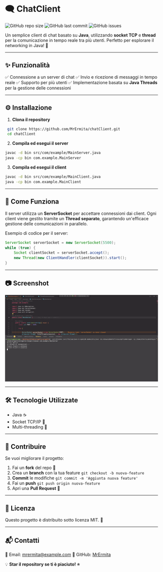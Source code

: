 # 🗨️ ChatClient

![GitHub repo size](https://img.shields.io/github/repo-size/MrErmita/chatClient?style=for-the-badge)
![GitHub last commit](https://img.shields.io/github/last-commit/MrErmita/chatClient?style=for-the-badge)
![GitHub issues](https://img.shields.io/github/issues/MrErmita/chatClient?style=for-the-badge)

Un semplice client di chat basato su **Java**, utilizzando **socket TCP** e **thread** per la comunicazione in tempo reale tra più utenti. Perfetto per esplorare il networking in Java! 🚀

---

## ✨ Funzionalità
✅ Connessione a un server di chat
✅ Invio e ricezione di messaggi in tempo reale
✅ Supporto per più utenti
✅ Implementazione basata su **Java Threads** per la gestione delle connessioni

---

## ⚙️ Installazione

1. **Clona il repository**
```bash
 git clone https://github.com/MrErmita/chatClient.git
 cd chatClient
```
2. **Compila ed esegui il server**
```bash
javac -d bin src/com/example/MainServer.java
java -cp bin com.example.MainServer
```
3. **Compila ed esegui il client**
```bash
javac -d bin src/com/example/MainClient.java
java -cp bin com.example.MainClient
```

---

## 📡 Come Funziona
Il server utilizza un **ServerSocket** per accettare connessioni dai client. Ogni client viene gestito tramite un **Thread separato**, garantendo un'efficace gestione delle comunicazioni in parallelo.

Esempio di codice per il server:
```java
ServerSocket serverSocket = new ServerSocket(5500);
while (true) {
    Socket clientSocket = serverSocket.accept();
    new Thread(new ClientHandler(clientSocket)).start();
}
```

---

## 📷 Screenshot
![Demo](images/image.png)

---

## 🛠️ Tecnologie Utilizzate
- Java ☕
- Socket TCP/IP 📡
- Multi-threading 🧵

---

## 🚀 Contribuire
Se vuoi migliorare il progetto:
1. Fai un **fork** del repo 🍴
2. Crea un **branch** con la tua feature `git checkout -b nuova-feature`
3. **Commit** le modifiche `git commit -m 'Aggiunta nuova feature'`
4. Fai un **push** `git push origin nuova-feature`
5. Apri una **Pull Request** 🚀

---

## 📜 Licenza
Questo progetto è distribuito sotto licenza MIT. 📄

---

## 📬 Contatti
📧 Email: [mrermita@example.com](mailto:mrermita@example.com)
🐙 GitHub: [MrErmita](https://github.com/MrErmita)

💡 **Star il repository se ti è piaciuto! ⭐**

